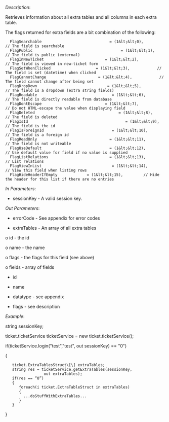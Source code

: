 <properties date="2016-06-24"
SortOrder="160"
/>

*Description*:

Retrieves information about all extra tables and all columns in each extra table.

 

The flags returned for extra fields are a bit combination of the following:

 

      FlagSearchable                              = (1&lt;&lt;0),            // The field is searchable
      FlagPublic                                       = (1&lt;&lt;1),            // The field is public (external) 
      FlagInNewTicket                           = (1&lt;&lt;2),            // The field is viewed in new-ticket form 
      FlagSetWhenClicked                    = (1&lt;&lt;3),            // The field is set (datetime) when clicked  
      FlagCannotChange                       = (1&lt;&lt;4),            // The field cannot change after being set 
      FlagDropDown                               = (1&lt;&lt;5),            // The field is a dropdown (extra string fields) 
      FlagReadable                                 = (1&lt;&lt;6),            // The field is directly readable from database 
      FlagDontEscape                            = (1&lt;&lt;7),            // Do not HTML-escape the value when displaying field 
      FlagDeleted                                     = (1&lt;&lt;8),            // The field is deleted 
      FlagIsId                                           = (1&lt;&lt;9),            // The field is the id 
      FlagIsForeignId                              = (1&lt;&lt;10),         // The field is a foreign id 
      FlagReadOnly                                = (1&lt;&lt;11),         // The field is not writeable 
      FlagUseDefault                              = (1&lt;&lt;12),         // Use default value for field if no value is supplied 
      FlagListRelations                           = (1&lt;&lt;13),         // List relations 
      FlagViewInList                               = (1&lt;&lt;14),         // View this field when listing rows 
      FlagHideHeaderIfEmpty             = (1&lt;&lt;15),         // Hide the header for this list if there are no entries 

 

*In Parameters*:

* sessionKey            - A valid session key.

*Out Parameters*:

* errorCode  - See appendix for error codes

* extraTables         - An array of all extra tables

o   id   - the id

o   name    - the name

o   flags    - the flags for this field (see above)

o   fields   - array of fields

* id

* name

* datatype    - see appendix

* flags          - see description

 

*Example*:

string sessionKey;

ticket.ticketService ticketService = new ticket.ticketService();

 

if(ticketService.login("test","test", out sessionKey) == "0")

{

       ticket.ExtraTablesStruct\[\] extraTables;
       string res = ticketService.getExtraTables(sessionKey,
                     out extraTables);
       if(res == “0”)
       {
          foreach(i ticket.ExtraTableStruct in extraTables)
          {
            ...doStuffWithExtraTables...
          }
       }

}

